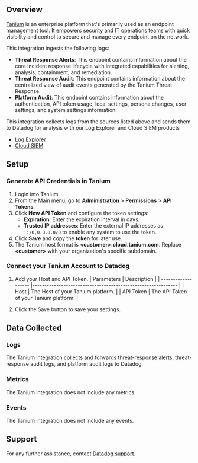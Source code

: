 ## Overview

[Tanium][1] is an enterprise platform that's primarily used as an endpoint management tool. It empowers security and IT operations teams with quick visibility and control to secure and manage every endpoint on the network.

This integration ingests the following logs:

- **Threat Response Alerts**: This endpoint contains information about the core incident response lifecycle with integrated capabilities for alerting, analysis, containment, and remediation.
- **Threat Response Audit**: This endpoint contains information about the centralized view of audit events generated by the Tanium Threat Response.
- **Platform Audit**: This endpoint contains information about the authentication, API token usage, local settings, persona changes, user settings, and system settings information.

This integration collects logs from the sources listed above and sends them to Datadog for analysis with our Log Explorer and Cloud SIEM products
* [Log Explorer][3]
* [Cloud SIEM][4]

## Setup

### Generate API Credentials in Tanium

1. Login into Tanium.
2. From the Main menu, go to **Administration** > **Permissions** > **API Tokens**.
3. Click **New API Token** and configure the token settings:
    - **Expiration**: Enter the expiration interval in days.
    - **Trusted IP addresses**: Enter the external IP addresses as `::/0,0.0.0.0/0` to enable any system to use the token.
4. Click **Save** and copy the **token** for later use.
5. The Tanium host format is **\<customer\>.cloud.tanium.com**. Replace **\<customer\>** with your organization's specific subdomain.

### Connect your Tanium Account to Datadog

1. Add your Host and API Token.
   | Parameters | Description |
   | ------------------- |------------------------------------------------------------- |
   | Host | The Host of your Tanium platform. |
   | API Token | The API Token of your Tanium platform. |

2. Click the Save button to save your settings.

## Data Collected

### Logs

The Tanium integration collects and forwards threat-response alerts, threat-response audit logs, and platform audit logs to Datadog.

### Metrics

The Tanium integration does not include any metrics.

### Events

The Tanium integration does not include any events.

## Support

For any further assistance, contact [Datadog support][2].

[1]: https://www.tanium.com/
[2]: https://docs.datadoghq.com/help/
[3]: https://docs.datadoghq.com/logs/explorer/
[4]: https://www.datadoghq.com/product/cloud-siem/
